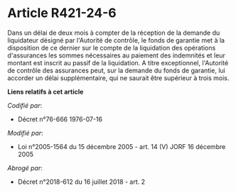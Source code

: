 # Article R421-24-6

Dans un délai de deux mois à compter de la réception de la demande du liquidateur désigné par l'Autorité de contrôle, le
fonds de garantie met à la disposition de ce dernier sur le compte de la liquidation des opérations d'assurances les sommes
nécessaires au paiement des indemnités et leur montant est inscrit au passif de la liquidation. A titre exceptionnel,
l'Autorité de contrôle des assurances peut, sur la demande du fonds de garantie, lui accorder un délai supplémentaire, qui ne
saurait être supérieur à trois mois.

**Liens relatifs à cet article**

_Codifié par_:

  - Décret n°76-666 1976-07-16

_Modifié par_:

  - Loi n°2005-1564 du 15 décembre 2005 - art. 14 (V) JORF 16 décembre 2005

_Abrogé par_:

  - Décret n°2018-612 du 16 juillet 2018 - art. 2
